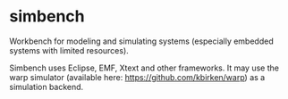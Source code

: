 # simbench

Workbench for modeling and simulating systems (especially embedded systems with limited resources).

Simbench uses Eclipse, EMF, Xtext and other frameworks. It may use the warp simulator (available here: https://github.com/kbirken/warp) as a simulation backend.
